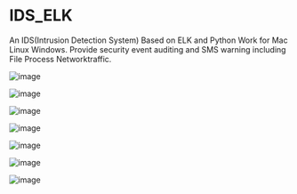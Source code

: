# IDS_ELK
An IDS(Intrusion Detection System) Based on ELK and Python
Work for Mac Linux Windows.
Provide security event auditing and SMS warning including File Process Networktraffic.

![image](https://github.com/jinzizhe/IDS_ELK/blob/master/img/1.png?raw=true)

![image](https://github.com/jinzizhe/IDS_ELK/blob/master/img/f-1.jpg?raw=true)

![image](https://github.com/jinzizhe/IDS_ELK/blob/master/img/f-2.png?raw=true)

![image](https://github.com/jinzizhe/IDS_ELK/blob/master/img/n-1.jpg?raw=true)

![image](https://github.com/jinzizhe/IDS_ELK/blob/master/img/n-2.png?raw=true)

![image](https://github.com/jinzizhe/IDS_ELK/blob/master/img/p-1.jpg?raw=true)

![image](https://github.com/jinzizhe/IDS_ELK/blob/master/img/p-2.png?raw=true)
